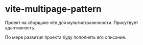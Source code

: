 # vite-multipage-pattern
Проект на сборщике vite  для мультистраничности.
Присутвует адаптивность.



По мере развития проекта буду пополнять его описание.
